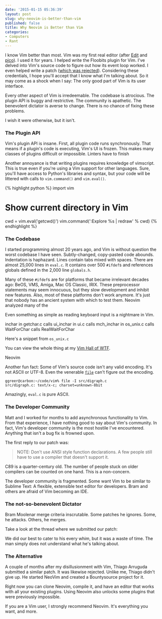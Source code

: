 ```yaml
---
date: '2015-01-15 05:36:39'
layout: post
slug: why-neovim-is-better-than-vim
published: false
title: Why Neovim is Better than Vim
categories:
- Computers
- Rant
---
```


I know Vim better than most. Vim was my first real editor (after [Edit](https://en.wikipedia.org/wiki/MS-DOS_Editor) and [pico](http://en.wikipedia.org/wiki/Pico_%28text_editor%29)). I used it for years. I helped write the Floobits plugin for Vim. I've delved into Vim's source code to figure out how its event loop worked. I even helped write a patch ([which was rejected](https://groups.google.com/d/msg/vim_dev/-4pqDJfHCsM/LkYNCpZjQ70J)). Considering these credentials, I hope you'll accept that I know what I'm talking about. So it may come as a shock when I say: The only good part of Vim is its user interface.

Every other aspect of Vim is irredeemable. The codebase is atrocious. The plugin API is buggy and restrictive. The community is apathetic. The benevolent dictator is averse to change. There is no chance of fixing these problems.

I wish it were otherwise, but it isn't.


### The Plugin API

Vim's plugin API is insane. First, all plugin code runs synchronously. That means if a plugin's code is executing, Vim's UI is frozen. This makes many classes of plugins difficult or impossible. Linters have to finish

Another annoyance is that writing plugins requires knowledge of vimscript. This is true even if you're using a Vim support for other languages. Sure, you'll have access to Python's libraries and syntax, but your code will be littered with calls to `vim.command()` and `vim.eval()`.

{% highlight python %}
import vim

# Show current directory in Vim
cwd = vim.eval('getcwd()')
vim.command(':Explore %s | redraw' % cwd)
{% endhighlight %}



### The Codebase

I started programming almost 20 years ago, and Vim is without question the worst codebase I have seen. Subtly-changed, copy-pasted code abounds. Indentation is haphazard. Lines contain tabs mixed with spaces. There are almost 25,000 lines in `eval.c`. It contains over 500 `#ifdef`s and references globals defined in the 2,000 line `globals.h`.

Many of these `#ifdef`s are for platforms that became irrelevant decades ago: BeOS, VMS, Amiga, Mac OS Classic, IRIX. These preprocessor statements may seem innocuous, but they slow development and inhibit new features. Also, most of these platforms don't work anymore. It's just that nobody has an ancient system with which to test them. Neovim analyzed many of the 





Even something as simple as reading keyboard input is a nightmare in Vim.

inchar in getchar.c calls ui_inchar in ui.c calls mch_inchar in os_unix.c calls WaitForChar calls RealWaitForChar

Here's a snippet from `os_unix.c`

You can view the whole thing at my [Vim Hall of WTF](/vim/#realwaitforchar).

Neovim 

<!-- `eval.c` has functions named `eval1()`, `eval2()`, `eval3()`, all the way up to `eval7()`. -->

Another fun fact: Some of Vim's source code isn't any valid encoding. It's not ASCII or UTF-8. Even the venerable [`file`](http://en.wikipedia.org/wiki/File_%28command%29) can't figure out the encoding.

    ggreer@carbon:~/code/vim% file -I src/digraph.c 
    src/digraph.c: text/x-c; charset=unknown-8bit

Amazingly, `eval.c` is pure ASCII.


### The Developer Community

Matt and I worked for months to add asynchronous functionality to Vim. From that experience, I have nothing good to say about Vim's community. In fact, Vim's developer community is the most hostile I've encountered. Anything that isn't a bug fix is frowned upon. 

The first reply to our patch was:

> NOTE: Don't use ANSI style function declarations.  A few people still have to use a compiler that doesn't support it.

C89 is a quarter-century old. The number of people stuck on older compilers can be counted on one hand. This is a non-concern.

The developer community is fragmented. Some want Vim to be similar to Sublime Text: A flexible, extensible text editor for developers. Bram and others are afraid of Vim becoming an IDE.


### The not-so-benevolent Dictator

Bram Moolenar merge criteria inscrutable. Some patches he ignores. Some, he attacks. Others, he merges.

Take a look at the thread where we submitted our patch:

We did our best to cater to his every whim, but it was a waste of time. The man simply does not understand what he's talking about.


### The Alternative

A couple of months after my disillusionment with Vim, Thiago Arruguda submitted a similar patch. It was likewise rejected. Unlike me, Thiago didn't give up. He started NeoVim and created a Bountysource project for it.



Right now you can clone Neovim, compile it, and have an editor that works with all your existing plugins. Using Neovim also unlocks some plugins that were previously impossible.

If you are a Vim user, I strongly recommend Neovim. It's everything you want, and more.
